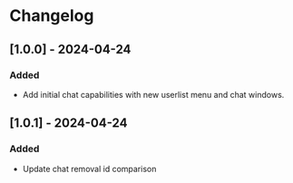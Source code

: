 # Changelog

## [1.0.0] - 2024-04-24

### Added
- Add initial chat capabilities with new userlist menu and chat windows.


## [1.0.1] - 2024-04-24

### Added
- Update chat removal id comparison
